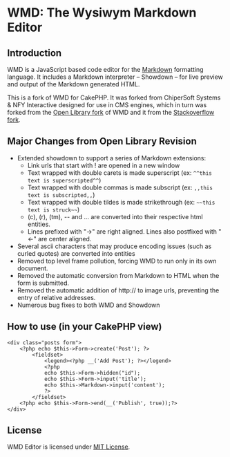 WMD: The Wysiwym Markdown Editor
================================

Introduction
------------

WMD is a JavaScript based code editor for the [Markdown](http://daringfireball.net/projects/markdown/) formatting language.  It includes a Markdown interpreter – Showdown – for live preview and output of the Markdown generated HTML.

This is a fork of WMD for CakePHP. It was forked from ChiperSoft Systems & NFY Interactive designed for use in CMS engines, which in turn was forked from the [Open Library fork](http://github.com/openlibrary/wmd) of WMD and it from the [Stackoverflow fork](http://github.com/derobins/wmd).

Major Changes from Open Library Revision
-------------

* Extended showdown to support a series of Markdown extensions:
  - Link urls that start with ! are opened in a new window
  - Text wrapped with double carets is made superscript (ex: `^^this text is superscripted^^`)
  - Text wrapped with double commas is made subscript (ex: `,,this text is subscripted,,`)
  - Text wrapped with double tildes is made strikethrough (ex: `~~this text is struck~~`)
  - (c), (r), (tm), -- and ... are converted into their respective html entities.
  - Lines prefixed with "->" are right aligned.  Lines also postfixed with "<-" are center aligned.
* Several ascii characters that may produce encoding issues (such as curled quotes) are converted into entities
* Removed top level frame pollution, forcing WMD to run only in its own document.
* Removed the automatic conversion from Markdown to HTML when the form is submitted.
* Removed the automatic addition of http:// to image urls, preventing the entry of relative addresses.
* Numerous bug fixes to both WMD and Showdown

How to use (in your CakePHP view)
----------
    <div class="posts form">
        <?php echo $this->Form->create('Post'); ?>
            <fieldset>
                <legend><?php __('Add Post'); ?></legend>
                <?php
                echo $this->Form->hidden("id");
                echo $this->Form->input('title');
                echo $this->Markdown->input('content');
                ?>
            </fieldset>
        <?php echo $this->Form->end(__('Publish', true));?>
    </div>

License
-------

WMD Editor is licensed under [MIT License](http://github.com/chipersoft/wmd/raw/master/License.txt).



